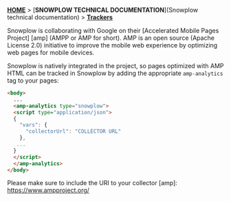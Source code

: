 [**HOME**](Home) > [**SNOWPLOW TECHNICAL DOCUMENTATION**](Snowplow technical documentation) > [**Trackers**](trackers)

Snowplow is collaborating with Google on their [Accelerated Mobile Pages Project] [amp] (AMPP or AMP for short). AMP is an open source (Apache License 2.0) initiative to improve the mobile web experience by optimizing web pages for mobile devices.

Snowplow is natively integrated in the project, so pages optimized with AMP HTML can be tracked in Snowplow by adding the appropriate `amp-analytics` tag to your pages:

```html
<body>
  ...
  <amp-analytics type="snowplow">
  <script type="application/json">
  {
    "vars": {
      "collectorUrl": "COLLECTOR URL"
    },
   ...
  }
  </script>
  </amp-analytics>
</body>
```

Please make sure to include the URI to your collector 
[amp]: https://www.ampproject.org/